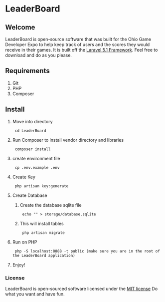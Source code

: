 # LeaderBoard

## Welcome

LeaderBoard is open-source software that was built for the Ohio Game Developer Expo to help keep track of users and the
scores they would receive in their games. It is built off the [Laravel 5.1 Framework](http://laravel.com/docs/5.1).
Feel free to download and do as you please.


## Requirements
1. Git
2. PHP
3. Composer

## Install

1. Move into directory

        cd LeaderBoard

2. Run Composer to install vendor directory and libraries

        composer install

3. create environment file

        cp .env.example .env

4. Create Key

        php artisan key:generate

5. Create Database

    1. Create the database sqlite file

            echo "" > storage/database.sqlite

    2. This will install tables

            php artisan migrate

6. Run on PHP

        php -S localhost:8888 -t public (make sure you are in the root of the LeaderBoard application)

7. Enjoy!

### License

LeaderBoard is open-sourced software licensed under the [MIT license](http://opensource.org/licenses/MIT)
Do what you want and have fun.

